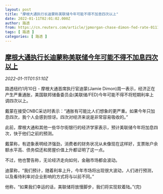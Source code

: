 ```yaml
---
layout: post
title: "摩根大通执行长迪蒙称美联储今年可能不得不加息四次以上"
date: 2022-01-11T02:01:02.000Z
author: 路透
from: https://cn.reuters.com/article/jpmorgan-chase-dimon-fed-rate-0111-idCNKBS2JL04X
tags: [ 路透 ]
categories: [ 路透 ]
---
```

<!--1641866462000-->
[摩根大通执行长迪蒙称美联储今年可能不得不加息四次以上](https://cn.reuters.com/article/jpmorgan-chase-dimon-fed-rate-0111-idCNKBS2JL04X)
------

<div>
<div><i>2022-01-11T01:51:10Z</i></div><p>路透纽约1月10日 - 摩根大通首席执行官迪蒙(Jamie Dimon)周一表示，经济正在产生严重通胀，美国联邦储备委员会(美联储/FED)今年可能不得不将短期利率上调四次以上。</p><p>戴蒙在接受CNBC采访时表示：“通胀有可能比人们想象的更严重。如果今年只加息四次，我个人会感到惊讶。四次对经济来说是非常容易吸收的。”</p><p>此前，摩根大通和其他一些华尔街银行的经济学家表示，预计美联储今年将加息四次，快于他们之前的预测。</p><p>戴蒙称，有迹象表明经济强劲，消费者的财务状况从未像现在这样好，支票账户余额水平高、债务偿还和房屋价值上升都证明了这一点。</p><p>不过，他也警告称，无论经济走向如何，金融市场都会波动。</p><p>迪蒙称，“我们预计，随着利率上升，今年市场将出现很大波动，人们进行预测，以及看待利率对企业影响的方式将与以前不同。”</p><p>他称，“如果我们幸运的话，美联储将放慢脚步，我们将实现软着陆。”(完)</p>
</div>
